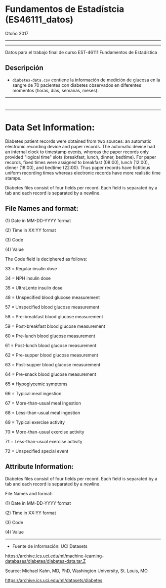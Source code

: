 # Fundamentos de Estadístcia (ES46111_datos)

Otoño 2017

-----------------------------------------------------------------------
-----------------------------------------------------------------------

Datos para el trabajo final de curso EST-46111 Fundamentos de Estadística

## Descripción

* `diabetes-data.csv` contiene la información de medición de glucosa en la sangre
de 70 pacientes con diabetes observados en diferentes momentos (horas, días, semanas, meses).


-----------------------------------------------------------------------

# 
-----------------------------------------------------------------------

# Data Set Information:

Diabetes patient records were obtained from two sources: an automatic electronic recording device and paper records. The automatic device had an internal clock to timestamp events, whereas the paper records only provided "logical time" slots (breakfast, lunch, dinner, bedtime). For paper records, fixed times were assigned to breakfast (08:00), lunch (12:00), dinner (18:00), and bedtime (22:00). Thus paper records have fictitious uniform recording times whereas electronic records have more realistic time stamps.

Diabetes files consist of four fields per record. Each field is separated by a tab and each record is separated by a newline.

## File Names and format:

(1) Date in MM-DD-YYYY format

(2) Time in XX:YY format

(3) Code

(4) Value

The Code field is deciphered as follows:

33 = Regular insulin dose

34 = NPH insulin dose

35 = UltraLente insulin dose

48 = Unspecified blood glucose measurement

57 = Unspecified blood glucose measurement

58 = Pre-breakfast blood glucose measurement

59 = Post-breakfast blood glucose measurement

60 = Pre-lunch blood glucose measurement

61 = Post-lunch blood glucose measurement

62 = Pre-supper blood glucose measurement

63 = Post-supper blood glucose measurement

64 = Pre-snack blood glucose measurement

65 = Hypoglycemic symptoms

66 = Typical meal ingestion

67 = More-than-usual meal ingestion

68 = Less-than-usual meal ingestion

69 = Typical exercise activity

70 = More-than-usual exercise activity

71 = Less-than-usual exercise activity

72 = Unspecified special event


## Attribute Information:

Diabetes files consist of four fields per record. Each field is separated by a tab and each record is separated by a newline.

File Names and format:

(1) Date in MM-DD-YYYY format

(2) Time in XX:YY format

(3) Code

(4) Value

-----------------------------------------------------------------------

* Fuente de información: UCI Datasets

https://archive.ics.uci.edu/ml/machine-learning-databases/diabetes/diabetes-data.tar.Z

Source: Michael Kahn, MD, PhD, Washington University, St. Louis, MO

https://archive.ics.uci.edu/ml/datasets/diabetes

